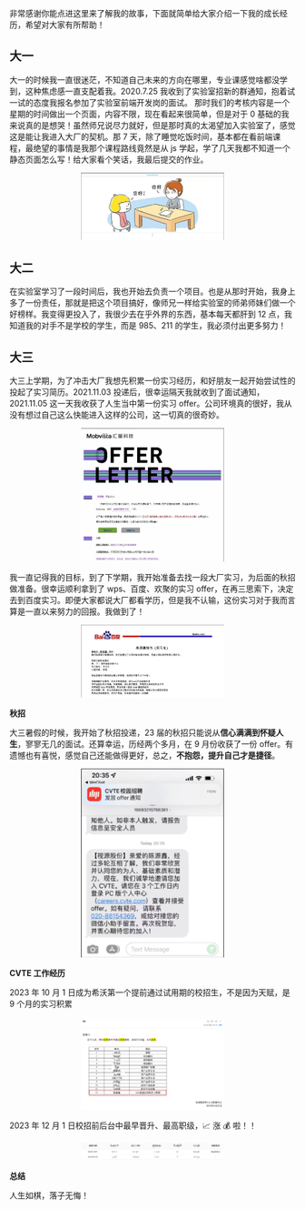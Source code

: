 非常感谢你能点进这里来了解我的故事，下面就简单给大家介绍一下我的成长经历，希望对大家有所帮助！

## 大一

大一的时候我一直很迷茫，不知道自己未来的方向在哪里，专业课感觉啥都没学到，这种焦虑感一直支配着我。2020.7.25 我收到了实验室招新的群通知，抱着试一试的态度我报名参加了实验室前端开发岗的面试。
那时我们的考核内容是一个星期的时间做出一个页面，内容不限，现在看起来很简单，但是对于 0 基础的我来说真的是想哭！虽然师兄说尽力就好，但是那时真的太渴望加入实验室了，感觉这是能让我进入大厂的契机。那 7 天，除了睡觉吃饭时间，基本都在看前端课程，最绝望的事情是我那个课程路线竟然是从 js 学起，学了几天我都不知道一个静态页面怎么写！给大家看个笑话，我最后提交的作业。

<p align="center">
<img src="./img/image-2.png" alt="image-20230306232523331" style="width: 50%;" />
</p>

## 大二

在实验室学习了一段时间后，我也开始去负责一个项目。也是从那时开始，我身上多了一份责任，那就是把这个项目搞好，像师兄一样给实验室的师弟师妹们做一个好榜样。我变得更投入了，我很少去在乎外界的东西，基本每天都肝到 12 点，我知道我的对手不是学校的学生，而是 985、211 的学生，我必须付出更多努力！

## 大三

大三上学期，为了冲击大厂我想先积累一份实习经历，和好朋友一起开始尝试性的投起了实习简历。2021.11.03 投递后，很幸运隔天我就收到了面试通知，2021.11.05 这一天我收获了人生当中第一份实习 offer。公司环境真的很好，我从没有想过自己这么快能进入这样的公司，这一切真的很奇妙。

<p align="center">
<img src="./img/image-4.png" alt="image-20230306232523331" style="width: 50%;" />
</p>

我一直记得我的目标，到了下学期，我开始准备去找一段大厂实习，为后面的秋招做准备。很幸运顺利拿到了 wps、百度、欢聚的实习 offer，在再三思索下，决定去到百度实习。即便大家都说大厂都看学历，但是我不认输，这份实习对于我而言算是一直以来努力的回报。我做到了！

<p align="center">
<img src="./img/image-5.png" alt="image-20230306232523331" style="width: 50%;" />
</p>

**秋招**

大三暑假的时候，我开始了秋招投递，23 届的秋招只能说从**信心满满到怀疑人生**，寥寥无几的面试。还算幸运，历经两个多月，在 9 月份收获了一份 offer。有遗憾也有喜悦，感觉自己还能做得更好，总之，**不抱怨，提升自己才是捷径**。

<p align="center">
<img src="./img/image-6.png" alt="image-20230306232523331" style="width: 50%;" />
</p>

**CVTE 工作经历**

2023 年 10 月 1 日成为希沃第一个提前通过试用期的校招生，不是因为天赋，是 9 个月的实习积累

<p align="center">
<img src="./img/image-1.png" style="width: 50%;" />
</p>

2023 年 12 月 1 日校招前后台中最早晋升、最高职级，📈 涨 💰 啦！！

<p align="center">
<img src="./img/image.png" style="width: 50%;" />
</p>

**总结**

人生如棋，落子无悔！
